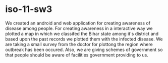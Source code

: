 # iso-11-sw3
We created an android and web application for creating awareness of disease among people.
For creating awareness in a interactive way we plotted a map in which we classifed the Bihar state among it's district and based upon the past records we plotted them with the infected disease.
We are taking a small survey from the doctor for plottong the region where outbreak has been occured.
Also, we are giving schemes of government so that people should be aware of facilities government providing to us. 
